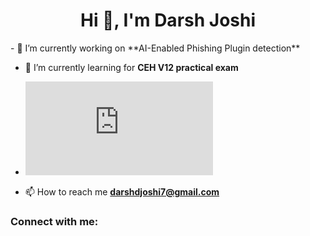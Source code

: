 <h1 align="center">Hi 👋, I'm Darsh Joshi</h1>
- 🔭 I’m currently working on **AI-Enabled Phishing Plugin detection**

- 🌱 I’m currently learning for **CEH V12 practical exam**

- <iframe src="https://tryhackme.com/api/v2/badges/public-profile?userPublicId=884150" style='border:none;'></iframe>

- 📫 How to reach me **darshdjoshi7@gmail.com**

<h3 align="left">Connect with me:</h3>
<p align="left">
</p>

